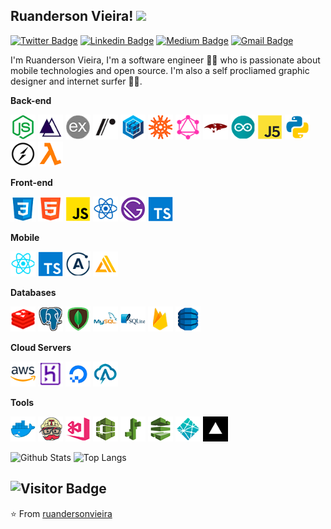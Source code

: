 ## Ruanderson Vieira! <img src="https://raw.githubusercontent.com/aemmadi/aemmadi/master/wave.gif" width="30px">
[![Twitter Badge](https://img.shields.io/badge/-Twitter-1ca0f1?style=flat-square&labelColor=1ca0f1&logo=twitter&logoColor=white&link=https://twitter.com/ruandersonmira)](https://twitter.com/ruandersonmira) [![Linkedin Badge](https://img.shields.io/badge/-Linkedin-blue?style=flat-square&logo=Linkedin&logoColor=white&link=https://www.linkedin.com/in/ruandersonvieira/)](https://www.linkedin.com/in/ruandersonvieira/) [![Medium Badge](https://img.shields.io/badge/-Medium-03a57a?style=flat-square&labelColor=000000&logo=Medium&link=https://medium.com/@ruandersonvieira/)](https://medium.com/@ruandersonvieira/)
[![Gmail Badge](https://img.shields.io/badge/-Gmail-c14438?style=flat-square&logo=Gmail&logoColor=white&link=mailto:ruanderson@accalia.io)](mailto:ruanderson@accalia.io)

I'm Ruanderson Vieira, I'm a software engineer 👨‍💻 who is passionate about mobile technologies and open source. I'm also a self procliamed graphic designer and internet surfer 
🏄‍♂️. 

**Back-end**
<p align="left">
  <img height="40" src="https://raw.githubusercontent.com/ruandersonvieira/ruandersonvieira/master/.github/assets/img/icon/back/nodejs.png">
  <img height="40" src="https://raw.githubusercontent.com/ruandersonvieira/ruandersonvieira/master/.github/assets/img/icon/back/adonis.png">
  <img height="40" src="https://raw.githubusercontent.com/ruandersonvieira/ruandersonvieira/master/.github/assets/img/icon/back/express.png">
  <img height="40" src="https://raw.githubusercontent.com/ruandersonvieira/ruandersonvieira/master/.github/assets/img/icon/back/restify.png">
  <img height="40" src="https://raw.githubusercontent.com/ruandersonvieira/ruandersonvieira/master/.github/assets/img/icon/back/sequelize.png">
  <img height="40" src="https://raw.githubusercontent.com/ruandersonvieira/ruandersonvieira/master/.github/assets/img/icon/back/knex.png">
  <img height="40" src="https://raw.githubusercontent.com/ruandersonvieira/ruandersonvieira/master/.github/assets/img/icon/back/graphlql.png">
  <img height="40" src="https://raw.githubusercontent.com/ruandersonvieira/ruandersonvieira/master/.github/assets/img/icon/back/mongoose.png">
  <img height="40" src="https://raw.githubusercontent.com/ruandersonvieira/ruandersonvieira/master/.github/assets/img/icon/back/arduino.png">
  <img height="40" src="https://raw.githubusercontent.com/ruandersonvieira/ruandersonvieira/master/.github/assets/img/icon/back/johnnyfive.png">
  <img height="40" src="https://raw.githubusercontent.com/ruandersonvieira/ruandersonvieira/master/.github/assets/img/icon/back/python.png">
  <img height="40" src="https://raw.githubusercontent.com/ruandersonvieira/ruandersonvieira/master/.github/assets/img/icon/back/socketio.png">
  <img height="40" src="https://raw.githubusercontent.com/ruandersonvieira/ruandersonvieira/master/.github/assets/img/icon/back/lambda.png">
</p>

**Front-end**
<p align="left">
  <img height="40" src="https://raw.githubusercontent.com/ruandersonvieira/ruandersonvieira/master/.github/assets/img/icon/front/css.png">
  <img height="40" src="https://raw.githubusercontent.com/ruandersonvieira/ruandersonvieira/master/.github/assets/img/icon/front/html.png">
  <img height="40" src="https://raw.githubusercontent.com/ruandersonvieira/ruandersonvieira/master/.github/assets/img/icon/front/js.png">
  <img height="40" src="https://raw.githubusercontent.com/ruandersonvieira/ruandersonvieira/master/.github/assets/img/icon/front/reactjs.png">
  <img height="40" src="https://raw.githubusercontent.com/ruandersonvieira/ruandersonvieira/master/.github/assets/img/icon/front/gatsby.png">
  <img height="40" src="https://raw.githubusercontent.com/ruandersonvieira/ruandersonvieira/master/.github/assets/img/icon/front/ts.png">
</p>

**Mobile**
<p align="left">
  <img height="40" src="https://raw.githubusercontent.com/ruandersonvieira/ruandersonvieira/master/.github/assets/img/icon/mobile/reactnative.png">
  <img height="40" src="https://raw.githubusercontent.com/ruandersonvieira/ruandersonvieira/master/.github/assets/img/icon/mobile/ts.png">
  <img height="40" src="https://raw.githubusercontent.com/ruandersonvieira/ruandersonvieira/master/.github/assets/img/icon/mobile/apollo.png">
  <img height="40" src="https://raw.githubusercontent.com/ruandersonvieira/ruandersonvieira/master/.github/assets/img/icon/mobile/awsamplify.png">
</p>

**Databases**
<p align="left">
  <img height="40" src="https://raw.githubusercontent.com/ruandersonvieira/ruandersonvieira/master/.github/assets/img/icon/db/redis.png">
  <img height="40" src="https://raw.githubusercontent.com/ruandersonvieira/ruandersonvieira/master/.github/assets/img/icon/db/postgresql.png">
  <img height="40" src="https://raw.githubusercontent.com/ruandersonvieira/ruandersonvieira/master/.github/assets/img/icon/db/mongodb.png">
  <img height="40" src="https://raw.githubusercontent.com/ruandersonvieira/ruandersonvieira/master/.github/assets/img/icon/db/mysql.png">
  <img height="40" src="https://raw.githubusercontent.com/ruandersonvieira/ruandersonvieira/master/.github/assets/img/icon/db/sqlite.png">
  <img height="40" src="https://raw.githubusercontent.com/ruandersonvieira/ruandersonvieira/master/.github/assets/img/icon/db/firebase.png">
  <img height="40" src="https://raw.githubusercontent.com/ruandersonvieira/ruandersonvieira/master/.github/assets/img/icon/db/dynamodb.png">
</p>

**Cloud Servers**
<p align="left">
  <img height="40" src="https://raw.githubusercontent.com/ruandersonvieira/ruandersonvieira/master/.github/assets/img/icon/cloud/aws.png">
  <img height="40" src="https://raw.githubusercontent.com/ruandersonvieira/ruandersonvieira/master/.github/assets/img/icon/cloud/heroku.png">
  <img height="40" src="https://raw.githubusercontent.com/ruandersonvieira/ruandersonvieira/master/.github/assets/img/icon/cloud/digitalocean.png">
  <img height="40" src="https://raw.githubusercontent.com/ruandersonvieira/ruandersonvieira/master/.github/assets/img/icon/cloud/absam.png">
</p>

**Tools**
<p align="left">
  <img height="40" src="https://raw.githubusercontent.com/ruandersonvieira/ruandersonvieira/master/.github/assets/img/icon/tools/docker.png">
  <img height="40" src="https://raw.githubusercontent.com/ruandersonvieira/ruandersonvieira/master/.github/assets/img/icon/tools/travisci.png">
  <img height="40" src="https://raw.githubusercontent.com/ruandersonvieira/ruandersonvieira/master/.github/assets/img/icon/tools/visualappcenter.png">
  <img height="40" src="https://raw.githubusercontent.com/ruandersonvieira/ruandersonvieira/master/.github/assets/img/icon/tools/awscodebuild.png">
  <img height="40" src="https://raw.githubusercontent.com/ruandersonvieira/ruandersonvieira/master/.github/assets/img/icon/tools/elasticbeanstalk.png">
  <img height="40" src="https://raw.githubusercontent.com/ruandersonvieira/ruandersonvieira/master/.github/assets/img/icon/tools/awscodepipeline.png">
  <img height="40" src="https://raw.githubusercontent.com/ruandersonvieira/ruandersonvieira/master/.github/assets/img/icon/tools/netlify.png">
  <img height="40" src="https://raw.githubusercontent.com/ruandersonvieira/ruandersonvieira/master/.github/assets/img/icon/tools/vercel.png">
</p>

![Github Stats](https://github-readme-stats.vercel.app/api?username=ruandersonvieira&count_private=true&show_icons=true&theme=synthwave)
![Top Langs](https://github-readme-stats.vercel.app/api/top-langs/?username=ruandersonvieira&hide=TeX&layout=compact&theme=synthwave)

![Visitor Badge](https://visitor-badge.laobi.icu/badge?page_id=ruandersonvieira.ruandersonvieira)
---
⭐️ From [ruandersonvieira](https://github.com/ruandersonvieira)
